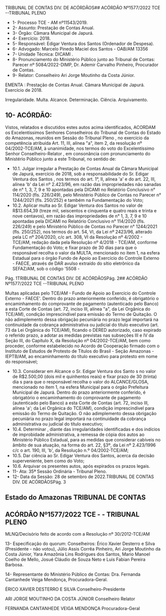TRIBUNAL DE CONTAS DIV. DE ACÓRDÃOS## ACÓRDÃO Nº1577/2022  TCE --TRIBUNAL PLENO

- 1- Processo TCE - AM nº11543/2019.
- 2- Assunto: Prestação de Contas Anual.
- 3- Órgão: Câmara Municipal de Japurá.
- 4- Exercício: 2018.
- 5- Responsável: Edigar Ventura dos Santos (Ordenador de Despesa).
- 6- Advogado: Marcelo Pinedo Maciel dos Santos - OAB/AM 13356
- 7- Unidade Técnica: DICAMI .
- 8- Pronunciamento  do  Ministério  Público  junto  ao  Tribunal  de  Contas: Parecer  nº 5084/2022-DIMP, Dr. Ademir Carvalho Pinheiro, Procurador de Contas.
- 9- Relator: Conselheiro Ari Jorge Moutinho da Costa Júnior.

EMENTA : Prestação  de  Contas  Anual. Câmara Municipal de Japurá. Exercício de 2018.

Irregularidade. Multa. Alcance. Determinação. Ciência. Arquivamento.

## 10-  ACÓRDÃO:

Vistos, relatados e discutidos estes autos acima identificados, ACORDAM os Excelentíssimos Senhores Conselheiros do Tribunal de Contas do Estado do Amazonas, reunidos em Sessão do Tribunal Pleno , no exercício da competência atribuída Art. 11, III, alínea "a", item 2, da resolução nº 04/2002-TCE/AM, à unanimidade, nos termos do voto do Excelentíssimo Senhor Conselheiro-Relator , em consonância com pronunciamento do Ministério Público junto a este Tribunal, no sentido de:

- 10.1. Julgar irregular a Prestação de Contas Anual da Câmara Municipal de Japurá, exercício de 2018, sob a responsabilidade do Sr. Edigar Ventura dos Santos , nos termos do art. 1°, II, alínea 'a' e do art. 22, III, alínea 'b' da Lei nº 2.423/96, em razão das impropriedades não sanadas de n° 1, 3, 7, 9 e 10 apontadas pela DICAMI no Relatório Conclusivo n° 114/2020 (fls. 226/249), pelo Ministério Público de Contas no Parecer n° 1244/2021 (fls. 250/252) e também na Fundamentação do Voto;
- 10.2. Aplicar multa ao Sr. Edigar Ventura dos  Santos no valor de R$13.654,39 (treze mil, seiscentos e cinquenta e quatro reais e trinta e nove  centavos), em  razão das  impropriedades  de  n°  1,  3,  7,  9  e  10 apontadas  pela  DICAMI  no  Relatório  Conclusivo  n°  114/2020  (fls. 226/249) e pelo Ministério Público de Contas no Parecer n° 1244/2021 (fls. 250/252), nos termos do art. 54, VI, da Lei nº 2423/96, alterado pela LC nº 204/2020, c/c art. 308, VI da Resolução nº 4/2002 - TCE/AM, redação dada pela Resolução nº 4/2018 - TCE/AM, conforme Fundamentação do Voto; e fixar prazo de 30 dias para que o responsável recolha o valor da MULTA, mencionado no item 1, na esfera Estadual para o órgão Fundo de  Apoio  ao  Exercício  do  Controle  Externo  -  FAECE,  através  de  DAR avulso extraído do sítio eletrônico da SEFAZ/AM, sob o código '5508 -

Pág. 1TRIBUNAL DE CONTAS DIV. DE ACÓRDÃOSPág. 2## ACÓRDÃO Nº1577/2022  TCE --TRIBUNAL PLENO

Multas aplicadas pelo TCE/AM - Fundo de Apoio ao Exercício do Controle Externo - FAECE'. Dentro do prazo anteriormente conferido, é obrigatório o  encaminhamento  do  comprovante  de  pagamento  (autenticado  pelo Banco)  a  esta  Corte  de  Contas  (art.  72,  inciso  III,  alínea  "a",  da  Lei Orgânica do TCE/AM), condição imprescindível para emissão do Termo de Quitação. O não adimplemento dessa obrigação pecuniária no prazo legal importará na continuidade da cobrança administrativa ou judicial do título executivo (art. 73 da Lei Orgânica do TCE/AM), ficando o DERED autorizado, caso expirado o referido prazo, a adotar as medidas previstas nas  subseções  III  e  IV  da  Seção  III,  do  Capítulo  X,  da  Resolução  nº 04/2002-TCE/AM, bem como proceder, conforme estabelecido no Acordo de Cooperação firmado com o Instituto de Estudos de Protesto de Títulos do Brasil - Seção Amazonas - IEPTB/AM, ao encaminhamento do título executivo para protesto em nome do responsável;

- 10.3. Considerar em Alcance o Sr. Edigar Ventura dos Santo s no valor de R$2.500,00 (dois mil e quinhentos reais) e fixar prazo de 30 (trinta) dia s para que o responsável recolha o valor do ALCANCE/GLOSA, mencionado  no  item  1,  na  esfera  Municipal  para  o  órgão  Prefeitura Municipal de Japurá. Dentro do prazo anteriormente conferido, é obrigatório o encaminhamento do comprovante de pagamento (autenticado pelo Banco) a esta Corte de Contas (art. 72, inciso III, alínea 'a'; da Lei Orgânica do TCE/AM), condição imprescindível para emissão do Termo de Quitação. O não adimplemento dessa obrigação pecuniária no prazo legal importará na continuidade da cobrança administrativa ou judicial do título executivo;
- 10.4. Determinar ,  diante  das  irregularidades  identificadas  e  dos  indícios  de improbidade administrativa, a remessa de cópia dos autos ao Ministério Público Estadual, para as medidas que considerar cabíveis no âmbito de sua atuação, na forma do art. 22, §3º, da Lei nº 2.423/1996 c/c o art. 190, III, 'b', da Resolução n.º 04/2002-TCE/AM;
- 10.5. Dar  ciência ao  Sr. Edigar  Ventura  dos  Santos, acerca  da  decisão superveniente, bem como do Voto;
- 10.6. Arquivar os presentes autos, após expirados os prazos legais.
- 11-  Ata: 35ª Sessão Ordinária - Tribunal Pleno.
- 12-  Data da Sessão: 28 de setembro de 2022.TRIBUNAL DE CONTAS DIV. DE ACÓRDÃOSPág. 3

## Estado do Amazonas TRIBUNAL DE CONTAS

## ACÓRDÃO Nº1577/2022  TCE - - TRIBUNAL PLENO

MLNQ/Decisório feito de acordo com a Resolução nº 30/2012-TCE/AM

13-  Especificação do quorum: Conselheiros: Érico Xavier Desterro e Silva (Presidente - não  votou),  Júlio  Assis  Corrêa  Pinheiro,  Ari  Jorge  Moutinho  da  Costa  Júnior,  Yara Amazônia Lins Rodrigues dos Santos, Mario Manoel Coelho de Mello, Josué Cláudio de Souza Neto e Luis Fabian Pereira Barbosa.

14-  Representante do Ministério Público de Contas: Dra. Fernanda Cantanhede Veiga Mendonça, Procuradora-Geral.

ÉRICO XAVIER DESTERRO E SILVA Conselheiro-Presidente

ARI JORGE MOUTINHO DA COSTA JÚNIOR Conselheiro Relator

FERNANDA CANTANHEDE VEIGA MENDONÇA Procuradora-Geral